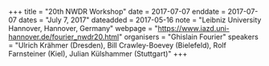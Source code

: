 +++
title = "20th NWDR Workshop"
date = 2017-07-07
enddate = 2017-07-07
dates = "July 7, 2017"
dateadded = 2017-05-16
note = "Leibniz University Hannover, Hannover, Germany"
webpage = "https://www.iazd.uni-hannover.de/fourier_nwdr20.html"
organisers = "Ghislain Fourier"
speakers = "Ulrich Krähmer (Dresden), Bill Crawley-Boevey (Bielefeld), Rolf Farnsteiner (Kiel), Julian Külshammer (Stuttgart)"
+++
